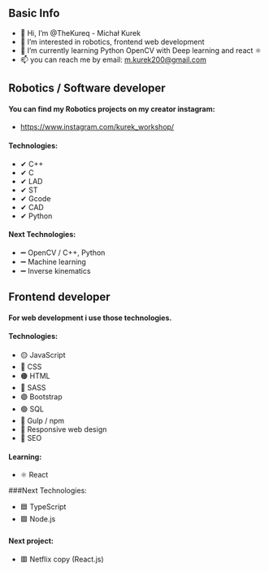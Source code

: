 ## Basic Info

- 👋 Hi, I’m @TheKureq - Michał Kurek
- 👀 I’m interested in robotics, frontend web development
- 🌱 I’m currently learning Python OpenCV with Deep learning and react ⚛
- 📫 you can reach me by email: m.kurek200@gmail.com


## Robotics / Software developer

#### You can find my Robotics projects on my creator instagram:
- https://www.instagram.com/kurek_workshop/

#### Technologies:
- ✔ C++
- ✔ C
- ✔ LAD
- ✔ ST
- ✔ Gcode
- ✔ CAD
- ✔ Python


#### Next Technologies:
- ➖ OpenCV / C++, Python
- ➖ Machine learning
- ➖ Inverse kinematics


## Frontend developer

#### For web development i use those technologies.

#### Technologies:
- 🟡 JavaScript
- 🔵 CSS
- 🟠 HTML
- 🔴 SASS
- 🟣 Bootstrap
- 🟢 SQL
- 🥤  Gulp / npm
- 📱   Responsive web design
- 📢 SEO

#### Learning:
- ⚛ React

###Next Technologies:
- 🟦 TypeScript
- 🟩 Node.js

#### Next project:
- 🟥 Netflix copy (React.js)




<!---
TheKureq/TheKureq is a ✨ special ✨ repository because its `README.md` (this file) appears on your GitHub profile.
You can click the Preview link to take a look at your changes.
--->
